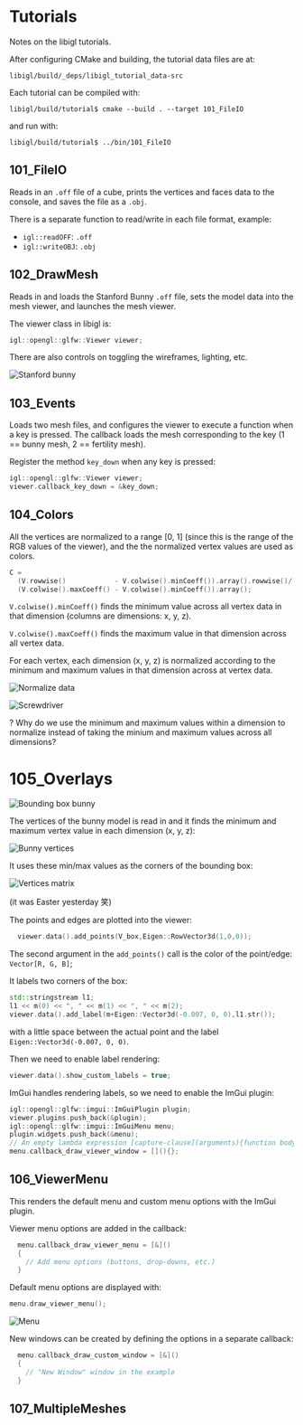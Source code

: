 # Tutorials

Notes on the libigl tutorials.

After configuring CMake and building, the tutorial data files are at:
```
libigl/build/_deps/libigl_tutorial_data-src
```

Each tutorial can be compiled with:
```
libigl/build/tutorial$ cmake --build . --target 101_FileIO
```

and run with:
```
libigl/build/tutorial$ ../bin/101_FileIO
```

## 101_FileIO

Reads in an `.off` file of a cube, prints the vertices and faces data to the console, and saves the file as a `.obj`.

There is a separate function to read/write in each file format, example:
* `igl::readOFF`: `.off`
* `igl::writeOBJ`: `.obj`

## 102_DrawMesh

Reads in and loads the Stanford Bunny `.off` file, sets the model data into the mesh viewer, and launches the mesh viewer.

The viewer class in libigl is:
```cpp
igl::opengl::glfw::Viewer viewer;
```

There are also controls on toggling the wireframes, lighting, etc.

![Stanford bunny](images/102_DrawMesh.png)

## 103_Events

Loads two mesh files, and configures the viewer to execute a function when a key is pressed.
The callback loads the mesh corresponding to the key (1 == bunny mesh, 2 == fertility mesh).

Register the method `key_down` when any key is pressed:

```cpp
igl::opengl::glfw::Viewer viewer;
viewer.callback_key_down = &key_down;
```

## 104_Colors

All the vertices are normalized to a range [0, 1] (since this is the range of the RGB values of the viewer), and the the normalized vertex values are used as colors.

```cpp
C =
  (V.rowwise()            - V.colwise().minCoeff()).array().rowwise()/
  (V.colwise().maxCoeff() - V.colwise().minCoeff()).array();
```

`V.colwise().minCoeff()` finds the minimum value across all vertex data in that dimension (columns are dimensions: x, y, z).

`V.colwise().maxCoeff()` finds the maximum value in that dimension across all vertex data.

For each vertex, each dimension (x, y, z) is normalized according to the minimum and maximum values in that dimension across at vertex data.

![Normalize data](images/104_Colors_normalizing-vertex-data.png)

![Screwdriver](images/104_Colors.png)

? Why do we use the minimum and maximum values within a dimension to normalize instead of taking the minium and maximum values across all dimensions?

# 105_Overlays

![Bounding box bunny](images/105_Overlays.png)

The vertices of the bunny model is read in and it finds the minimum and maximum vertex value in each dimension (x, y, z):

![Bunny vertices](images/105_Overlay-bunny-vertices.png)

It uses these min/max values as the corners of the bounding box:

![Vertices matrix](images/105_Overlay-bounding-box.png)

(it was Easter yesterday 笑)

The points and edges are plotted into the viewer:
```cpp
  viewer.data().add_points(V_box,Eigen::RowVector3d(1,0,0));
```

The second argument in the `add_points()` call is the color of the point/edge: `Vector[R, G, B]`;

It labels two corners of the box:
```cpp
std::stringstream l1;
l1 << m(0) << ", " << m(1) << ", " << m(2);
viewer.data().add_label(m+Eigen::Vector3d(-0.007, 0, 0),l1.str());
```

with a little space between the actual point and the label `Eigen::Vector3d(-0.007, 0, 0)`.

Then we need to enable label rendering:
```cpp
viewer.data().show_custom_labels = true;
```

ImGui handles rendering labels, so we need to enable the ImGui plugin:
```cpp
igl::opengl::glfw::imgui::ImGuiPlugin plugin;
viewer.plugins.push_back(&plugin);
igl::opengl::glfw::imgui::ImGuiMenu menu;
plugin.widgets.push_back(&menu);
// An empty lambda expression [capture-clause](arguments){function body}
menu.callback_draw_viewer_window = [](){};
```

## 106_ViewerMenu
This renders the default menu and custom menu options with the ImGui plugin.

Viewer menu options are added in the callback:
```cpp
  menu.callback_draw_viewer_menu = [&]()
  {
    // Add menu options (buttons, drop-downs, etc.)
  }
```

Default menu options are displayed with:
```cpp
menu.draw_viewer_menu();
```

![Menu](images/106_ViewerMenu.png)

New windows can be created by defining the options in a separate callback:
```cpp
  menu.callback_draw_custom_window = [&]()
  {
    // "New Window" window in the example
  }
```

## 107_MultipleMeshes

